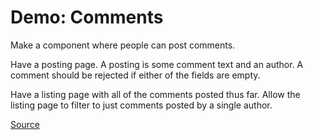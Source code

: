 # Demo: Comments

Make a component where people can post comments.

Have a posting page.
A posting is some comment text and an author.
A comment should be rejected if either of the fields are empty.

Have a listing page with all of the comments posted thus far.
Allow the listing page to filter to just comments posted by a single author.

[Source](/demos/comments)
